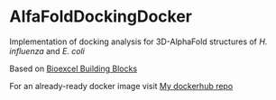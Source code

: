 # AlfaFoldDockingDocker
Implementation of docking analysis for 3D-AlphaFold structures of *H. influenza* and *E. coli*

Based on [Bioexcel Building Blocks](https://github.com/bioexcel/biobb_io)

For an already-ready docker image visit [My dockerhub repo](https://hub.docker.com/repository/docker/garcianacho/afdockingdocker)

